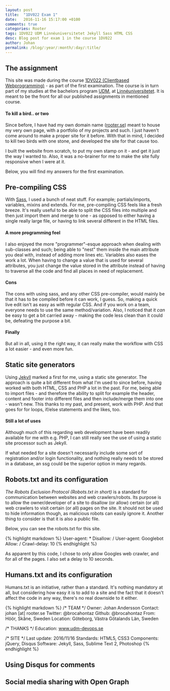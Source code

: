 ```yaml
---
layout: post
title:  "1DV022 Exam 1"
date:   2016-11-16 15:17:00 +0100
comments: true
categories: Rooter
tags: 1DV022 UDM Linnéuniversitetet Jekyll Sass HTML CSS
desc: Blog post for exam 1 in the course 1DV022
author: Johan
permalink: /blog/:year/:month/:day/:title/
---
```

## The assignment
This site was made during the course [1DV022 (Clientbased Webprogramming)][1dv022] - as part of the first examination. The course is in turn part of my studies at the bachelors program [UDM][udm-devops], at [Linnéuniversitetet][linné]. It is meant to be the front for all our published assignments in mentioned course. 

#### To kill a bird.. or two
Since before, I have had my own domain name ([rooter.se][rooter]) meant to house my very own page, with a portfolio of my projects and such. I just haven't come around to make a proper site for it before. With that in mind, I decided to kill two birds with one stone, and developed the site for that cause too.

I built the website from scratch, to put my own stamp on it - and get it just the way I wanted to. Also, it was a no-brainer for me to make the site fully responsive when I were at it. 

Below, you will find my answers for the first examination.

## Pre-compiling CSS
With [Sass][sass], I used a bunch of neat stuff. For example; partials/imports, variables, mixins and extends. For me, pre-compiling CSS feels like a fresh breeze. It's really useful to be able to split the CSS files into 
multiple and then just import them and merge to one - as opposed to either having a single really large file, or having to link several different in the HTML files. 

#### A more programming feel
I also enjoyed the more "programmer"-esque approach when dealing with sub-classes and such; being able to "nest" them inside the main attribute you deal with, instead of adding more lines etc. Variables also eases the work a lot. When having to change a value that is used for several attributes, you just change the value stored in the attribute instead of having to traverse all the code and find all places in need of replacement.

#### Cons
The cons with using sass, and any other CSS pre-compiler, would mainly be that it has to be compiled before it can work, I guess. So, making a quick live edit isn't as easy as with regular CSS. And if you work on a team, everyone needs to use the same method/variation. Also, I noticed that it _can_ be easy to get a bit carried away - making the code less clean than it could be, defeating the purpose a bit.

#### Finally
But all in all, using it the right way, it can really make the workflow with CSS a lot easier - and even more fun.

## Static site generators
Using [Jekyll][jekyll] marked a first for me, using a static site generator. The approach is quite a bit different from what I'm used to since before, having worked with both HTML, CSS and PHP a lot in the past. 
For me, being able to import files - and therefore the ability to split for example the header, content and footer into different files and then include/merge them into one - wasn't new. This thanks to my past, and present, work with PHP. And that goes for for loops, if/else statements and the likes, too.

#### Still a lot of uses
Although much of this regarding web development have been readily available for me with e.g. PHP, I can still really see the use of using a static site processor such as Jekyll.

If what needed for a site doesn't necessarily include some sort of registration and/or login functionality, and nothing really needs to be stored in a database, an ssg could be the superior option in many regards.

## Robots.txt and its configuration
_The Robots Exclusion Protocol (Robots.txt in short)_ is a standard for communication between websites and web crawlers/robots. Its purpose is to allow the owner/developer of a site to disallow (or allow) certain (or all) web crawlers to visit certain (or all) pages on the site. It should not be used to hide information though, as malicious robots can easily ignore it. Another thing to consider is that it is also a public file.

Below, you can see the robots.txt for this site.

{% highlight markdown %}
User-agent: *
Disallow: /
User-agent: Googlebot
Allow: /
Crawl-delay: 10
{% endhighlight %}

As apparent by this code, I chose to only allow Googles web crawler, and for all of the pages. I also set a delay to 10 seconds.

## Humans.txt and its configuration

Humans.txt is an initiative, rather than a standard. It's nothing mandatory at all, but considering how easy it is to add to a site and the fact that it doesn't affect the code in any way, there's no real downside to it either.

{% highlight markdown %}
/* TEAM */
	Owner: Johan Andersson
	Contact: johan [at] rooter.se
	Twitter: @brocahontaz
	Github: @brocahontaz
	From: Höör, Skåne, Sweden
	Location: Göteborg, Västra Götalands Län, Sweden

/* THANKS */
	Education: www.udm-devops.se

/* SITE */
	Last update: 2016/11/16 
	Standards: HTML5, CSS3
	Components: jQuery, Disqus
	Software: Jekyll, Sass, Sublime Text 2, Photoshop
{% endhighlight %}

## Using Disqus for comments

## Social media sharing with Open Graph

[udm-devops]: http://udm-devops.se
[linné]: http://www.lnu.se
[1dv022]: https://coursepress.lnu.se/kurs/klientbaserad-webbprogrammering/
[sass]: http://sass-lang.com/
[jekyll]: https://jekyllrb.com/
[rooter]: http://rooter.se